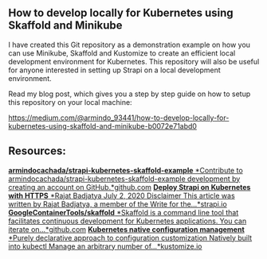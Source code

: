 
## How to develop locally for Kubernetes using Skaffold and Minikube

I have created this Git repository as a demonstration example on how you can use Minikube, Skaffold and Kustomize to create an efficient local development environment for Kubernetes. This repository will also be useful for anyone interested in setting up Strapi on a local development environment.

Read my blog post, which gives you a step by step guide on how to setup this repository on your local machine:

https://medium.com/@armindo_93441/how-to-develop-locally-for-kubernetes-using-skaffold-and-minikube-b0072e71abd0

## Resources:
[**armindocachada/strapi-kubernetes-skaffold-example**
*Contribute to armindocachada/strapi-kubernetes-skaffold-example development by creating an account on GitHub.*github.com](https://github.com/armindocachada/strapi-kubernetes-skaffold-example)
[**Deploy Strapi on Kubernetes with HTTPS**
*Rajat Badjatya July 2, 2020 Disclaimer This article was written by Rajat Badjatya, a member of the Write for the…*strapi.io](https://strapi.io/blog/deploy-strapi-on-kubernetes-with-https)
[**GoogleContainerTools/skaffold**
*Skaffold is a command line tool that facilitates continuous development for Kubernetes applications. You can iterate on…*github.com](https://github.com/GoogleContainerTools/skaffold)
[**Kubernetes native configuration management**
*Purely declarative approach to configuration customization Natively built into kubectl Manage an arbitrary number of…*kustomize.io](https://kustomize.io/)
